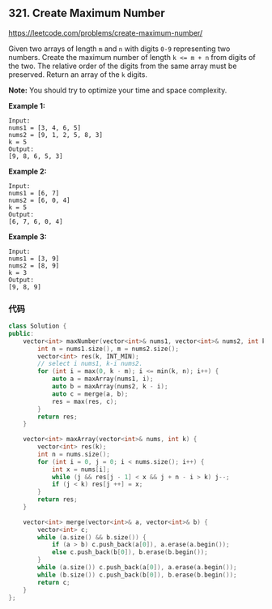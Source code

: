 ## 321. Create Maximum Number

https://leetcode.com/problems/create-maximum-number/

Given two arrays of length `m` and `n` with digits `0-9` representing two numbers. Create the maximum number of length `k <= m + n` from digits of the two. The relative order of the digits from the same array must be preserved. Return an array of the `k` digits.

**Note:** You should try to optimize your time and space complexity.

**Example 1:**

```
Input:
nums1 = [3, 4, 6, 5]
nums2 = [9, 1, 2, 5, 8, 3]
k = 5
Output:
[9, 8, 6, 5, 3]
```

**Example 2:**

```
Input:
nums1 = [6, 7]
nums2 = [6, 0, 4]
k = 5
Output:
[6, 7, 6, 0, 4]
```

**Example 3:**

```
Input:
nums1 = [3, 9]
nums2 = [8, 9]
k = 3
Output:
[9, 8, 9]
```





### 代码

```cpp
class Solution {
public:
    vector<int> maxNumber(vector<int>& nums1, vector<int>& nums2, int k) {
        int n = nums1.size(), m = nums2.size();
        vector<int> res(k, INT_MIN);
        // select i nums1, k-i nums2.
        for (int i = max(0, k - m); i <= min(k, n); i++) {
            auto a = maxArray(nums1, i);
            auto b = maxArray(nums2, k - i);
            auto c = merge(a, b);
            res = max(res, c);
        }
        return res;
    }
    
    vector<int> maxArray(vector<int>& nums, int k) {
        vector<int> res(k);
        int n = nums.size();
        for (int i = 0, j = 0; i < nums.size(); i++) {
            int x = nums[i];
            while (j && res[j - 1] < x && j + n - i > k) j--;
            if (j < k) res[j ++] = x;
        }
        return res;
    }
    
    vector<int> merge(vector<int>& a, vector<int>& b) {
        vector<int> c;
        while (a.size() && b.size()) {
            if (a > b) c.push_back(a[0]), a.erase(a.begin());
            else c.push_back(b[0]), b.erase(b.begin());
        }
        while (a.size()) c.push_back(a[0]), a.erase(a.begin());
        while (b.size()) c.push_back(b[0]), b.erase(b.begin());
        return c;
    }
};
```

